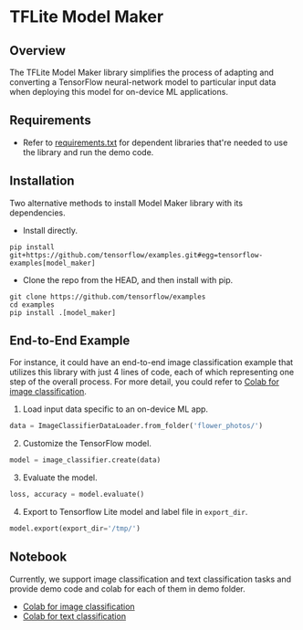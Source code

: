 # TFLite Model Maker

## Overview

The TFLite Model Maker library simplifies the process of adapting and converting
a TensorFlow neural-network model to particular input data when deploying this
model for on-device ML applications.

## Requirements

* Refer to
[requirements.txt](https://github.com/tensorflow/examples/blob/master/tensorflow_examples/lite/model_maker/requirements.txt)
for dependent libraries that're needed to use the library and run the demo code.

## Installation

Two alternative methods to install Model Maker library with its dependencies.

*   Install directly.

```shell
pip install git+https://github.com/tensorflow/examples.git#egg=tensorflow-examples[model_maker]
```

*   Clone the repo from the HEAD, and then install with pip.

```shell
git clone https://github.com/tensorflow/examples
cd examples
pip install .[model_maker]
```

## End-to-End Example

For instance, it could have an end-to-end image classification example that
utilizes this library with just 4 lines of code, each of which representing one
step of the overall process. For more detail, you could refer to
[Colab for image classification](https://colab.research.google.com/github/tensorflow/tensorflow/blob/master/tensorflow/lite/g3doc/tutorials/model_maker_image_classification.ipynb).

1.   Load input data specific to an on-device ML app.

```python
data = ImageClassifierDataLoader.from_folder('flower_photos/')
```

2. Customize the TensorFlow model.

```python
model = image_classifier.create(data)
```

3. Evaluate the model.

```python
loss, accuracy = model.evaluate()
```

4.  Export to Tensorflow Lite model and label file in `export_dir`.

```python
model.export(export_dir='/tmp/')
```

## Notebook

Currently, we support image classification and text classification tasks and
provide demo code and colab for each of them in demo folder.

*   [Colab for image classification](https://colab.research.google.com/github/tensorflow/tensorflow/blob/master/tensorflow/lite/g3doc/tutorials/model_maker_image_classification.ipynb)
*   [Colab for text classification](https://colab.research.google.com/github/tensorflow/tensorflow/blob/master/tensorflow/lite/g3doc/tutorials/model_maker_text_classification.ipynb)
